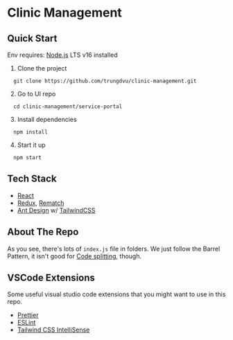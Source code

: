 # Clinic Management

## Quick Start

Env requires: [Node.js](https://nodejs.org/en/) LTS v16 installed

1. Clone the project

```
  git clone https://github.com/trungdvu/clinic-management.git
```

2. Go to UI repo

```
  cd clinic-management/service-portal
```

3. Install dependencies

```
  npm install
```

4. Start it up

```
  npm start
```

## Tech Stack

- [React](https://reactjs.org)
- [Redux](https://redux.js.org), [Rematch](https://rematchjs.org)
- [Ant Design](https://ant.design) w/ [TailwindCSS](https://tailwindcss.com)

## About The Repo

As you see, there's lots of `index.js` file in folders. We just follow the Barrel Pattern, it isn't good for [Code splitting](https://reactjs.org/docs/code-splitting.html), though.

## VSCode Extensions

Some useful visual studio code extensions that you might want to use in this repo.

- [Prettier](https://marketplace.visualstudio.com/items?itemName=esbenp.prettier-vscode)
- [ESLint](https://marketplace.visualstudio.com/items?itemName=dbaeumer.vscode-eslint)
- [Tailwind CSS IntelliSense](https://marketplace.visualstudio.com/items?itemName=bradlc.vscode-tailwindcss)
